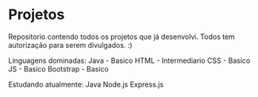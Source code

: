 # Projetos
Repositorio contendo todos os projetos que já desenvolvi. 
Todos tem autorização para serem divulgados.
:)

Linguagens dominadas:
Java - Basico
HTML - Intermediario
CSS - Basico
JS - Basico
Bootstrap - Basico

Estudando atualmente:
Java
Node.js
Express.js
